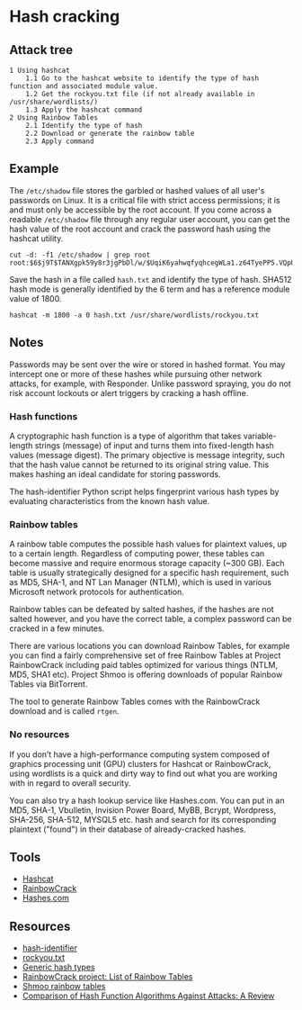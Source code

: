 # Hash cracking

## Attack tree

```text
1 Using hashcat
    1.1 Go to the hashcat website to identify the type of hash function and associated module value.
    1.2 Get the rockyou.txt file (if not already available in /usr/share/wordlists/) 
    1.3 Apply the hashcat command
2 Using Rainbow Tables
    2.1 Identify the type of hash
    2.2 Download or generate the rainbow table
    2.3 Apply command
```

## Example

The `/etc/shadow` file stores the garbled or hashed values of all user's passwords on Linux. It is a critical file 
with strict access permissions; it is and must only be accessible by the root account. If you come across a readable 
`/etc/shadow` file through any regular user account, you can get the hash value of the root account and crack the 
password hash using the hashcat utility.

```text
cut -d: -f1 /etc/shadow | grep root
root:$6$j9T$TANXgpk59y8r3jgPbDl/w/$UqiK6yahwqfyqhcegWLa1.z64TyePP5.VQpUnLqI3VD:18765:0:99999:7:::
```

Save the hash in a file called `hash.txt` and identify the type of hash. SHA512 hash mode is generally identified by 
the $6$ term and has a reference module value of 1800.

```text
hashcat -m 1800 -a 0 hash.txt /usr/share/wordlists/rockyou.txt
```

## Notes

Passwords may be sent over the wire or stored in hashed format. You may intercept one or more of these hashes 
while pursuing other network attacks, for example, with Responder.
Unlike password spraying, you do not risk account lockouts or alert triggers by cracking a hash offline.

### Hash functions

A cryptographic hash function is a type of algorithm that takes variable-length strings (message) of input and
turns them into fixed-length hash values (message digest). The primary objective is message integrity, such that 
the hash value cannot be returned to its original string value. This makes hashing an ideal candidate for storing 
passwords. 

The hash-identifier Python script helps fingerprint various hash types by evaluating characteristics from the known 
hash value.

### Rainbow tables

A rainbow table computes the possible hash values for plaintext values, up to a certain length. Regardless of 
computing power, these tables can become massive and require enormous storage capacity (~300 GB). Each table is 
usually strategically designed for a specific hash requirement, such as MD5, SHA-1, and NT Lan Manager
(NTLM), which is used in various Microsoft network protocols for authentication.

Rainbow tables can be defeated by salted hashes, if the hashes are not salted however, and you have the correct table, 
a complex password can be cracked in a few minutes.

There are various locations you can download Rainbow Tables, for example you can find a fairly comprehensive set of 
free Rainbow Tables at Project RainbowCrack including paid tables optimized for various things (NTLM, MD5, SHA1 etc). 
Project Shmoo is offering downloads of popular Rainbow Tables via BitTorrent.

The tool to generate Rainbow Tables comes with the RainbowCrack download and is called `rtgen`.

### No resources

If you don’t have a high-performance computing system composed of graphics processing unit (GPU) clusters for 
Hashcat or RainbowCrack, using wordlists is a quick and dirty way to find out what you are working with in regard to 
overall security.

You can also try a hash lookup service like Hashes.com. You can put in an MD5, SHA-1, Vbulletin, Invision Power Board,
MyBB, Bcrypt, Wordpress, SHA-256, SHA-512, MYSQL5 etc. hash and search for its corresponding plaintext ("found") in 
their database of already-cracked hashes.

## Tools

* [Hashcat](https://www.kali.org/tools/hashcat/)
* [RainbowCrack](https://www.kali.org/tools/rainbowcrack/)
* [Hashes.com](https://hashes.com/en/decrypt/hash)

## Resources

* [hash-identifier](https://www.kali.org/tools/hash-identifier/)
* [rockyou.txt](https://github.com/redfiles/rockyou.txt)
* [Generic hash types](https://hashcat.net/wiki/doku.php?id=example_hashes)
* [RainbowCrack project: List of Rainbow Tables](http://project-rainbowcrack.com/table.htm)
* [Shmoo rainbow tables](http://rainbowtables.shmoo.com/)
* [Comparison of Hash Function Algorithms Against Attacks: A Review](https://thesai.org/Downloads/Volume9No8/Paper_13-Comparison_of_Hash_Function_Algorithms.pdf)